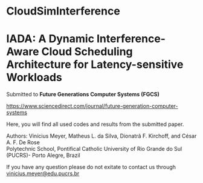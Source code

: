 # CloudSimInterference

# IADA: A Dynamic Interference-Aware Cloud Scheduling Architecture for Latency-sensitive Workloads

Submitted to **Future Generations Computer Systems (FGCS)**

https://www.sciencedirect.com/journal/future-generation-computer-systems

Here, you will find all used codes and results from the submitted paper.</br>

Authors: Vinícius Meyer, Matheus L. da Silva, Dionatrã F. Kirchoff, and César A. F. De Rose</br> 
Polytechnic School, Pontifical Catholic University of Rio Grande do Sul (PUCRS)- Porto Alegre, Brazil</br> 

If you have any question please do not exitate to contact us through vinicius.meyer@edu.pucrs.br</br>


